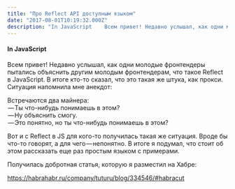 ```yaml
---
title: "Про Reflect API доступным языком"
date: "2017-08-01T10:19:32.000Z"
description: "In JavaScript    Всем привет! Недавно услышал, как одни молодые фронтендеры пытались объяснить другим молодым фронтендерам, что "
---
```


<h4>In JavaScript</h4>

<p>Всем привет! Недавно услышал, как одни молодые фронтендеры пытались объяснить другим молодым фронтендерам, что такое Reflect в JavaScript. В итоге кто-то сказал, что это такая же штука, как прокси. Ситуация напомнила мне анекдот:</p>
<p>Встречаются два майнера:<br /> — Ты что-нибудь понимаешь в этом?<br /> — Ну объяснить смогу.<br /> — Это понятно, но ты что-нибудь понимаешь в этом?</p>
<p>Вот и с Reflect в JS для кого-то получилась такая же ситуация. Вроде бы что-то говорят, а для чего — непонятно. В итоге я подумал, что стоит об этом рассказать еще раз простым языком с примерами.</p>
<p>Получилась добротная статья, которую я разместил на Хабре:</p>
<p><a href="https://habrahabr.ru/company/tuturu/blog/334546/#habracut">https://habrahabr.ru/company/tuturu/blog/334546/#habracut</a></p>


